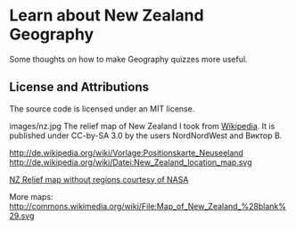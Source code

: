 Learn about New Zealand Geography
=================================

Some thoughts on how to make Geography quizzes more useful.

License and Attributions
------------------------

The source code is licensed under an MIT license.

images/nz.jpg
The relief map of New Zealand I took from [Wikipedia](http://de.wikipedia.org/wiki/Datei:New_Zealand_relief_map.jpg). It is published under CC-by-SA 3.0 by the users NordNordWest and Виктор В.

http://de.wikipedia.org/wiki/Vorlage:Positionskarte_Neuseeland
http://de.wikipedia.org/wiki/Datei:New_Zealand_location_map.svg

[NZ Relief map without regions courtesy of NASA](http://earthobservatory.nasa.gov/IOTD/view.php?id=5227) 


More maps: http://commons.wikimedia.org/wiki/File:Map_of_New_Zealand_%28blank%29.svg
